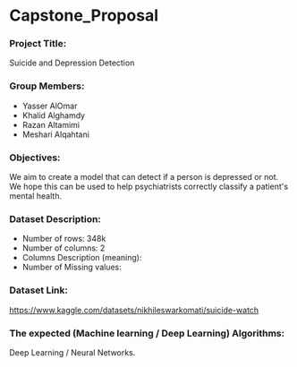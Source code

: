 # Capstone_Proposal


### Project Title:
Suicide and Depression Detection


### Group Members:
- Yasser AlOmar
- Khalid Alghamdy
- Razan Altamimi
- Meshari Alqahtani

### Objectives:
We aim to create a model that can detect if a person is depressed or not. We hope this can be used to help psychiatrists correctly classify a patient's mental health.

### Dataset Description:
- Number of rows: 348k
- Number of columns: 2
- Columns Description (meaning):
- Number of Missing values:


### Dataset Link: 
https://www.kaggle.com/datasets/nikhileswarkomati/suicide-watch

### The expected (Machine learning / Deep Learning) Algorithms:
Deep Learning / Neural Networks.


